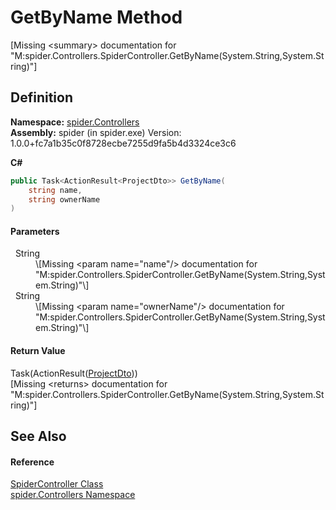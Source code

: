 # GetByName Method


\[Missing &lt;summary&gt; documentation for "M:spider.Controllers.SpiderController.GetByName(System.String,System.String)"\]



## Definition
**Namespace:** <a href="9f16cf3d-ca1a-18ca-2f8b-43d73ecc7c0a">spider.Controllers</a>  
**Assembly:** spider (in spider.exe) Version: 1.0.0+fc7a1b35c0f8728ecbe7255d9fa5b4d3324ce3c6

**C#**
``` C#
public Task<ActionResult<ProjectDto>> GetByName(
	string name,
	string ownerName
)
```



#### Parameters
<dl><dt>  String</dt><dd>\[Missing &lt;param name="name"/&gt; documentation for "M:spider.Controllers.SpiderController.GetByName(System.String,System.String)"\]</dd><dt>  String</dt><dd>\[Missing &lt;param name="ownerName"/&gt; documentation for "M:spider.Controllers.SpiderController.GetByName(System.String,System.String)"\]</dd></dl>

#### Return Value
Task(ActionResult(<a href="7153ffa9-75d9-d756-b8b0-dace1841bf5b">ProjectDto</a>))  
\[Missing &lt;returns&gt; documentation for "M:spider.Controllers.SpiderController.GetByName(System.String,System.String)"\]

## See Also


#### Reference
<a href="393932f4-1d4b-ab60-40af-a0a9e1f1ac78">SpiderController Class</a>  
<a href="9f16cf3d-ca1a-18ca-2f8b-43d73ecc7c0a">spider.Controllers Namespace</a>  
